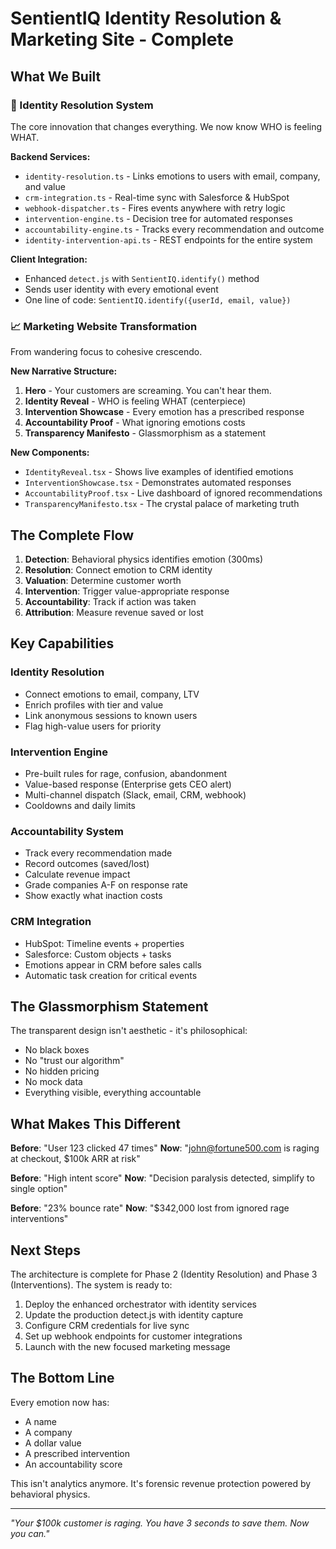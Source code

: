 # SentientIQ Identity Resolution & Marketing Site - Complete

## What We Built

### 🎯 Identity Resolution System
The core innovation that changes everything. We now know WHO is feeling WHAT.

**Backend Services:**
- `identity-resolution.ts` - Links emotions to users with email, company, and value
- `crm-integration.ts` - Real-time sync with Salesforce & HubSpot
- `webhook-dispatcher.ts` - Fires events anywhere with retry logic
- `intervention-engine.ts` - Decision tree for automated responses
- `accountability-engine.ts` - Tracks every recommendation and outcome
- `identity-intervention-api.ts` - REST endpoints for the entire system

**Client Integration:**
- Enhanced `detect.js` with `SentientIQ.identify()` method
- Sends user identity with every emotional event
- One line of code: `SentientIQ.identify({userId, email, value})`

### 📈 Marketing Website Transformation
From wandering focus to cohesive crescendo.

**New Narrative Structure:**
1. **Hero** - Your customers are screaming. You can't hear them.
2. **Identity Reveal** - WHO is feeling WHAT (centerpiece)
3. **Intervention Showcase** - Every emotion has a prescribed response
4. **Accountability Proof** - What ignoring emotions costs
5. **Transparency Manifesto** - Glassmorphism as a statement

**New Components:**
- `IdentityReveal.tsx` - Shows live examples of identified emotions
- `InterventionShowcase.tsx` - Demonstrates automated responses
- `AccountabilityProof.tsx` - Live dashboard of ignored recommendations
- `TransparencyManifesto.tsx` - The crystal palace of marketing truth

## The Complete Flow

1. **Detection**: Behavioral physics identifies emotion (300ms)
2. **Resolution**: Connect emotion to CRM identity
3. **Valuation**: Determine customer worth
4. **Intervention**: Trigger value-appropriate response
5. **Accountability**: Track if action was taken
6. **Attribution**: Measure revenue saved or lost

## Key Capabilities

### Identity Resolution
- Connect emotions to email, company, LTV
- Enrich profiles with tier and value
- Link anonymous sessions to known users
- Flag high-value users for priority

### Intervention Engine
- Pre-built rules for rage, confusion, abandonment
- Value-based response (Enterprise gets CEO alert)
- Multi-channel dispatch (Slack, email, CRM, webhook)
- Cooldowns and daily limits

### Accountability System
- Track every recommendation made
- Record outcomes (saved/lost)
- Calculate revenue impact
- Grade companies A-F on response rate
- Show exactly what inaction costs

### CRM Integration
- HubSpot: Timeline events + properties
- Salesforce: Custom objects + tasks
- Emotions appear in CRM before sales calls
- Automatic task creation for critical events

## The Glassmorphism Statement

The transparent design isn't aesthetic - it's philosophical:
- No black boxes
- No "trust our algorithm"
- No hidden pricing
- No mock data
- Everything visible, everything accountable

## What Makes This Different

**Before**: "User 123 clicked 47 times"
**Now**: "john@fortune500.com is raging at checkout, $100k ARR at risk"

**Before**: "High intent score"
**Now**: "Decision paralysis detected, simplify to single option"

**Before**: "23% bounce rate"
**Now**: "$342,000 lost from ignored rage interventions"

## Next Steps

The architecture is complete for Phase 2 (Identity Resolution) and Phase 3 (Interventions). The system is ready to:

1. Deploy the enhanced orchestrator with identity services
2. Update the production detect.js with identity capture
3. Configure CRM credentials for live sync
4. Set up webhook endpoints for customer integrations
5. Launch with the new focused marketing message

## The Bottom Line

Every emotion now has:
- A name
- A company
- A dollar value
- A prescribed intervention
- An accountability score

This isn't analytics anymore. It's forensic revenue protection powered by behavioral physics.

---

*"Your $100k customer is raging. You have 3 seconds to save them. Now you can."*